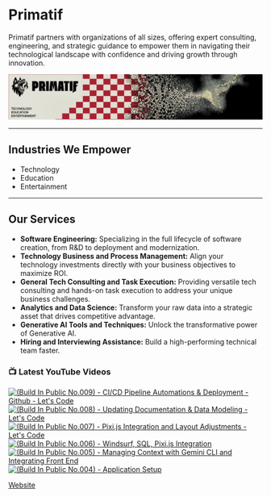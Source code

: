 # Primatif

Primatif partners with organizations of all sizes, offering expert consulting, engineering, and strategic guidance to empower them in navigating their technological landscape with confidence and driving growth through innovation.

<div align="center">
  <img src="image.png" alt="Primatif Banner" />
</div>

---

## Industries We Empower

* Technology
* Education
* Entertainment

---

## Our Services

* **Software Engineering:** Specializing in the full lifecycle of software creation, from R&D to deployment and modernization.
* **Technology Business and Process Management:** Align your technology investments directly with your business objectives to maximize ROI.
* **General Tech Consulting and Task Execution:** Providing versatile tech consulting and hands-on task execution to address your unique business challenges.
* **Analytics and Data Science:** Transform your raw data into a strategic asset that drives competitive advantage.
* **Generative AI Tools and Techniques:** Unlock the transformative power of Generative AI.
* **Hiring and Interviewing Assistance:** Build a high-performing technical team faster.

### 📺 Latest YouTube Videos

<!-- BEGIN YOUTUBE-CARDS -->
[![(Build In Public No.009) - CI/CD Pipeline Automations & Deployment - Github - Let's Code](https://ytcards.demolab.com/?id=ilHV5jIJ2TI&title=%28Build+In+Public+No.009%29+-+CI%2FCD+Pipeline+Automations+%26+Deployment+-+Github+-+Let%27s+Code&lang=en&timestamp=1755725845&background_color=%230d1117&title_color=%23ffffff&stats_color=%23dedede&max_title_lines=1&width=250&border_radius=5&duration=0 "(Build In Public No.009) - CI/CD Pipeline Automations & Deployment - Github - Let's Code")](https://www.youtube.com/watch?v=ilHV5jIJ2TI)
[![(Build In Public No.008) - Updating Documentation & Data Modeling - Let's Code](https://ytcards.demolab.com/?id=hVTIAHacquw&title=%28Build+In+Public+No.008%29+-+Updating+Documentation+%26+Data+Modeling+-+Let%27s+Code&lang=en&timestamp=1755705595&background_color=%230d1117&title_color=%23ffffff&stats_color=%23dedede&max_title_lines=1&width=250&border_radius=5&duration=9281 "(Build In Public No.008) - Updating Documentation & Data Modeling - Let's Code")](https://www.youtube.com/watch?v=hVTIAHacquw)
[![(Build In Public No.007) - Pixi.js Integration and Layout Adjustments - Let's Code](https://ytcards.demolab.com/?id=1TFbOKNrsQU&title=%28Build+In+Public+No.007%29+-+Pixi.js+Integration+and+Layout+Adjustments+-+Let%27s+Code&lang=en&timestamp=1755194496&background_color=%230d1117&title_color=%23ffffff&stats_color=%23dedede&max_title_lines=1&width=250&border_radius=5&duration=8035 "(Build In Public No.007) - Pixi.js Integration and Layout Adjustments - Let's Code")](https://www.youtube.com/watch?v=1TFbOKNrsQU)
[![(Build In Public No.006) - Windsurf, SQL, Pixi.js Integration](https://ytcards.demolab.com/?id=SkjDVrSvDbU&title=%28Build+In+Public+No.006%29+-+Windsurf%2C+SQL%2C+Pixi.js+Integration&lang=en&timestamp=1755126415&background_color=%230d1117&title_color=%23ffffff&stats_color=%23dedede&max_title_lines=1&width=250&border_radius=5&duration=12440 "(Build In Public No.006) - Windsurf, SQL, Pixi.js Integration")](https://www.youtube.com/watch?v=SkjDVrSvDbU)
[![(Build In Public No.005) - Managing Context with Gemini CLI and Integrating Front End](https://ytcards.demolab.com/?id=DnsJH2tQgic&title=%28Build+In+Public+No.005%29+-+Managing+Context+with+Gemini+CLI+and+Integrating+Front+End&lang=en&timestamp=1754040227&background_color=%230d1117&title_color=%23ffffff&stats_color=%23dedede&max_title_lines=1&width=250&border_radius=5&duration=17461 "(Build In Public No.005) - Managing Context with Gemini CLI and Integrating Front End")](https://www.youtube.com/watch?v=DnsJH2tQgic)
[![(Build In Public No.004) - Application Setup](https://ytcards.demolab.com/?id=rP1pFXn1psg&title=%28Build+In+Public+No.004%29+-+Application+Setup&lang=en&timestamp=1753876076&background_color=%230d1117&title_color=%23ffffff&stats_color=%23dedede&max_title_lines=1&width=250&border_radius=5&duration=11821 "(Build In Public No.004) - Application Setup")](https://www.youtube.com/watch?v=rP1pFXn1psg)
<!-- END YOUTUBE-CARDS -->

[Website](https://primatif.com)
